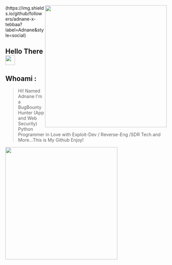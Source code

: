 <img align='right' src="https://github-readme-stats.vercel.app/api?username=adnane-x-tebbaa&show_icons=true&theme=dark" width="380">
(https://img.shields.io/github/followers/adnane-x-tebbaa?label=Adnane&style=social)

## Hello There <img src="https://raw.githubusercontent.com/MartinHeinz/MartinHeinz/master/wave.gif" width="30px">
## Whoami : 
> Hi! Named Adnane I'm a BugBounty Hunter (App and Web Security)  Python Programmer in Love with Exploit-Dev / Reverse-Eng /SDR Tech and More...This is My Github Enjoy!


<img src="https://raw.githubusercontent.com/adnane-X-tebbaa/imgs/master/fight.gif" width="350px">
